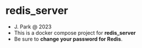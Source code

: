 # redis_server

- J. Park @ 2023
- This is a docker compose project for __redis_server__
- Be sure to __change your password for Redis__.
  
